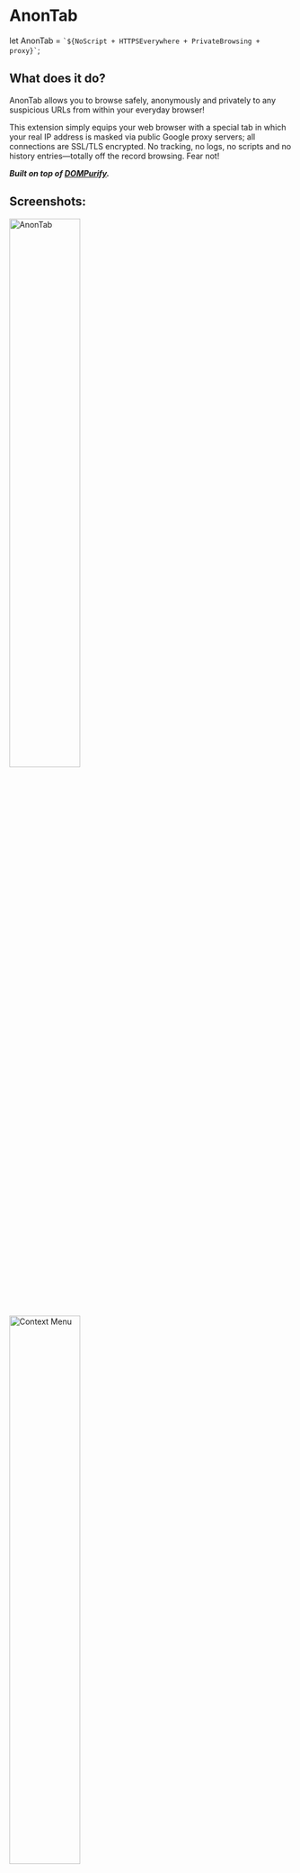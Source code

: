# AnonTab
let AnonTab = ``` `${NoScript + HTTPSEverywhere + PrivateBrowsing + proxy}` ```;

## What does it do?

AnonTab allows you to browse safely, anonymously and privately to any suspicious URLs from within your everyday browser!

This extension simply equips your web browser with a special tab in which your real IP address is masked via public Google proxy servers; all connections are SSL/TLS encrypted. No tracking, no logs, no scripts and no history entries—totally off the record browsing. Fear not!

___Built on top of [DOMPurify](https://github.com/cure53/DOMPurify).___

## Screenshots:
<a href="https://raw.githubusercontent.com/0xsobky/AnonTab/master/screenshots/anontab.png" target="_blank"><img width="50%" src="https://raw.githubusercontent.com/0xsobky/AnonTab/master/screenshots/at_thumb.png" alt="AnonTab"></img></a>
<a href="https://raw.githubusercontent.com/0xsobky/AnonTab/master/screenshots/context_menu.png" target="blank"><img width="50%" src="https://raw.githubusercontent.com/0xsobky/AnonTab/master/screenshots/cm_thumb.png" alt="Context Menu"></img></a>

## Downloads:
* For Firefox: [AnonTab.xpi](https://github.com/0xsobky/AnonTab/raw/master/downloads/AnonTab.xpi) (also on [store](https://addons.mozilla.org/en-US/firefox/addon/anontab/))
* For Chrome/Chromium: [AnonTab.crx](https://github.com/0xsobky/AnonTab/raw/master/downloads/AnonTab.crx)

## Does it leak?

###### Leakproof against [HTTPLeaks](https://github.com/cure53/HTTPLeaks):
<a href="https://raw.githubusercontent.com/0xsobky/AnonTab/master/screenshots/network_log.png" target="blank"><img width="50%" src="https://raw.githubusercontent.com/0xsobky/AnonTab/master/screenshots/nl_thumb.png" alt="Leakproof against HTTPLeaks"></img></a>

###### And also [IPLeak](https://ipleak.net/):
<a href="https://raw.githubusercontent.com/0xsobky/AnonTab/master/screenshots/ipleaks.png" target="blank"><img width=50% src="https://raw.githubusercontent.com/0xsobky/AnonTab/master/screenshots/ipl_thumb.png" alt="Leakproof against IPLeaks"></img></a>

## Is it secure?
Likely yes. Unless you can bypass both of [_DOMPurify_](https://github.com/cure53/DOMPurify) and the restricted content security policy in place (plus a few more little restrictions).

## Notes:
* Users of the µBlock browser extension (or uBlock Origin) are advised to add `ananontab.resource-scheme` to their whitelist.

## What do people say about it?
Go check [the reviews](https://addons.mozilla.org/en-US/firefox/addon/anontab/reviews/).

## Credits:
* [@0xSobky](https://twitter.com/0xSobky)
